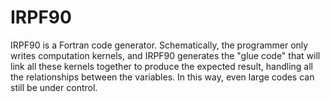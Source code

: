 IRPF90
======

IRPF90 is a Fortran code generator. Schematically, the programmer only writes
computation kernels, and IRPF90 generates the "glue code" that will link all
these kernels together to produce the expected result, handling all the
relationships between the variables. In this way, even large codes can still be
under control.

